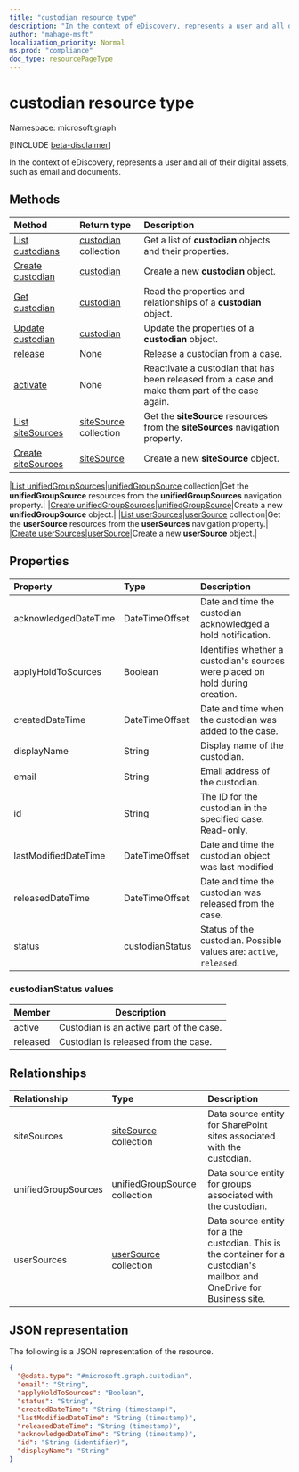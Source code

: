 ```yaml
---
title: "custodian resource type"
description: "In the context of eDiscovery, represents a user and all of their digital assets, such as email and documents."
author: "mahage-msft"
localization_priority: Normal
ms.prod: "compliance"
doc_type: resourcePageType
---
```


# custodian resource type

Namespace: microsoft.graph

[!INCLUDE [beta-disclaimer](../../includes/beta-disclaimer.md)]

In the context of eDiscovery, represents a user and all of their digital assets, such as email and documents.

## Methods

|Method|Return type|Description|
|:---|:---|:---|
|[List custodians](../api/ediscoverycase-list-custodians.md)|[custodian](../resources/custodian.md) collection|Get a list of **custodian** objects and their properties.|
|[Create custodian](../api/ediscoverycase-post-custodians.md)|[custodian](../resources/custodian.md)|Create a new **custodian** object.|
|[Get custodian](../api/custodian-get.md)|[custodian](../resources/custodian.md)|Read the properties and relationships of a **custodian** object.|
|[Update custodian](../api/custodian-update.md)|[custodian](../resources/custodian.md)|Update the properties of a **custodian** object.|
|[release](../api/custodian-release.md)|None|Release a custodian from a case.|
|[activate](../api/custodian-activate.md)|None|Reactivate a custodian that has been released from a case and make them part of the case again.|
|[List siteSources](../api/custodian-list-sitesources.md)|[siteSource](../resources/sitesource.md) collection|Get the **siteSource** resources from the **siteSources** navigation property.|
|[Create siteSources](../api/custodian-post-sitesources.md)|[siteSource](../resources/sitesource.md)|Create a new **siteSource** object.|

|[List unifiedGroupSources](../api/custodian-list-unifiedgroupsources.md)|[unifiedGroupSource](../resources/unifiedgroupsource.md) collection|Get the **unifiedGroupSource** resources from the **unifiedGroupSources** navigation property.|
|[Create unifiedGroupSources](../api/custodian-post-unifiedgroupsources.md)|[unifiedGroupSource](../resources/unifiedgroupsource.md)|Create a new **unifiedGroupSource** object.|
|[List userSources](../api/custodian-list-usersources.md)|[userSource](../resources/usersource.md) collection|Get the **userSource** resources from the **userSources** navigation property.|
|[Create userSources](../api/custodian-post-usersources.md)|[userSource](../resources/usersource.md)|Create a new **userSource** object.|

## Properties

|Property|Type|Description|
|:---|:---|:---|
|acknowledgedDateTime|DateTimeOffset|Date and time the custodian acknowledged a hold notification.|
|applyHoldToSources|Boolean|Identifies whether a custodian's sources were placed on hold during creation.|
|createdDateTime|DateTimeOffset|Date and time when the custodian was added to the case.|
|displayName|String|Display name of the custodian.|
|email|String|Email address of the custodian.|
|id|String|The ID for the custodian in the specified case. Read-only.|
|lastModifiedDateTime|DateTimeOffset|Date and time the custodian object was last modified|
|releasedDateTime|DateTimeOffset|Date and time the custodian was released from the case.|
|status|custodianStatus|Status of the custodian. Possible values are: `active`, `released`.|

### custodianStatus values

|Member|Description|
|:----|-----------|
|active|Custodian is an active part of the case. |
|released|Custodian is released from the case.|

## Relationships

|Relationship|Type|Description|
|:---|:---|:---|
|siteSources|[siteSource](../resources/sitesource.md) collection|Data source entity for SharePoint sites associated with the custodian.|
|unifiedGroupSources|[unifiedGroupSource](../resources/unifiedgroupsource.md) collection|Data source entity for groups associated with the custodian.|
|userSources|[userSource](../resources/usersource.md) collection|Data source entity for a the custodian. This is the container for a custodian's mailbox and OneDrive for Business site.|

<!--|lastIndexOperation|[caseIndexOperation](../resources/caseindexoperation.md)|**TODO: Add Description**| -->

## JSON representation

The following is a JSON representation of the resource.
<!-- {
  "blockType": "resource",
  "keyProperty": "id",
  "@odata.type": "microsoft.graph.custodian",
  "baseType": "",
  "openType": false
}
-->

``` json
{
  "@odata.type": "#microsoft.graph.custodian",
  "email": "String",
  "applyHoldToSources": "Boolean",
  "status": "String",
  "createdDateTime": "String (timestamp)",
  "lastModifiedDateTime": "String (timestamp)",
  "releasedDateTime": "String (timestamp)",
  "acknowledgedDateTime": "String (timestamp)",
  "id": "String (identifier)",
  "displayName": "String"
}
```
